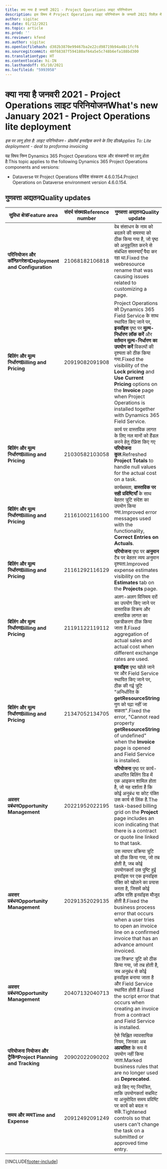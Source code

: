 ```yaml
---
title: क्या नया है जनवरी 2021 - Project Operations लाइट परिनियोजन
description: इस विषय में Project Operations लाइट परिनियोजन के जनवरी 2021 रिलीज़ में उपलब्ध गुणवत्ता अद्यतनों के बारे में जानकारी दी गई है.
author: sigitac
ms.date: 01/12/2021
ms.topic: article
ms.prod: ''
ms.reviewer: kfend
ms.author: sigitac
ms.openlocfilehash: d302b3870e99467ba2e22cd98719b94a48c1fcf6
ms.sourcegitcommit: 40f68387f594180af64a5e5c748b6efa188bd300
ms.translationtype: HT
ms.contentlocale: hi-IN
ms.lasthandoff: 05/10/2021
ms.locfileid: "5993958"
---
```

# <a name="whats-new-january-2021---project-operations-lite-deployment"></a><span data-ttu-id="1611c-103">क्या नया है जनवरी 2021 - Project Operations लाइट परिनियोजन</span><span class="sxs-lookup"><span data-stu-id="1611c-103">What's new January 2021 - Project Operations lite deployment</span></span>


<span data-ttu-id="1611c-104">_इस पर लागू होता है: लाइट परिनियोजन - प्रोफ़ॉर्मा इनवॉइस करने के लिए डील_</span><span class="sxs-lookup"><span data-stu-id="1611c-104">_Applies To: Lite deployment - deal to proforma invoicing_</span></span>

<span data-ttu-id="1611c-105">यह विषय निम्न Dynamics 365 Project Operations घटक और संस्करणों पर लागू होता है:</span><span class="sxs-lookup"><span data-stu-id="1611c-105">This topic applies to the following Dynamics 365 Project Operations components and versions:</span></span>

  - <span data-ttu-id="1611c-106">Dataverse पर Project Operations परिवेश संस्करण 4.6.0.154.</span><span class="sxs-lookup"><span data-stu-id="1611c-106">Project Operations on Dataverse environment version 4.6.0.154.</span></span>
  
## <a name="quality-updates"></a><span data-ttu-id="1611c-107">गुणवत्ता अद्यतन</span><span class="sxs-lookup"><span data-stu-id="1611c-107">Quality updates</span></span>

| <span data-ttu-id="1611c-108">**सुविधा क्षेत्र**</span><span class="sxs-lookup"><span data-stu-id="1611c-108">**Feature area**</span></span> | <span data-ttu-id="1611c-109">**संदर्भ संख्या**</span><span class="sxs-lookup"><span data-stu-id="1611c-109">**Reference number**</span></span> | <span data-ttu-id="1611c-110">**गुणवत्ता अद्यतन**</span><span class="sxs-lookup"><span data-stu-id="1611c-110">**Quality update**</span></span> |
| --- | --- | --- |
| <span data-ttu-id="1611c-111">**परिनियोजन और कॉन्फ़िगरेशन**</span><span class="sxs-lookup"><span data-stu-id="1611c-111">**Deployment and Configuration**</span></span> | <span data-ttu-id="1611c-112">2106818</span><span class="sxs-lookup"><span data-stu-id="1611c-112">2106818</span></span> | <span data-ttu-id="1611c-113">वेब संसाधन के नाम को बदलने की समस्या को ठीक किया गया है, जो पृष्ठ को अनुकूलित करने से संबंधित समस्याएँ पैदा कर रहा था.</span><span class="sxs-lookup"><span data-stu-id="1611c-113">Fixed the webresource rename that was causing issues related to customizing a page.</span></span> |
| <span data-ttu-id="1611c-114">**बिलिंग और मूल्य निर्धारण**</span><span class="sxs-lookup"><span data-stu-id="1611c-114">**Billing and Pricing**</span></span> | <span data-ttu-id="1611c-115">2091908</span><span class="sxs-lookup"><span data-stu-id="1611c-115">2091908</span></span> | <span data-ttu-id="1611c-116">Project Operations को Dynamics 365 Field Service के साथ स्थापित किए जाने पर, **इनवॉइस** पृष्ठ पर **मूल्य-निर्धारण लॉक करें** और **वर्तमान मूल्य-निर्धारण का उपयोग करें** विकल्पों की दृश्यता को ठीक किया गया.</span><span class="sxs-lookup"><span data-stu-id="1611c-116">Fixed the visibility of the **Lock pricing** and **Use Current Pricing** options on the **Invoice** page when Project Operations is installed together with Dynamics 365 Field Service.</span></span> |
| <span data-ttu-id="1611c-117">**बिलिंग और मूल्य निर्धारण**</span><span class="sxs-lookup"><span data-stu-id="1611c-117">**Billing and Pricing**</span></span> | <span data-ttu-id="1611c-118">2103058</span><span class="sxs-lookup"><span data-stu-id="1611c-118">2103058</span></span> | <span data-ttu-id="1611c-119">कार्य पर वास्तविक लागत के लिए नल मानों को हैंडल करने हेतु रीफ़्रेश किए गए **परियोजना कुल**.</span><span class="sxs-lookup"><span data-stu-id="1611c-119">Refreshed **Project Totals** to handle null values for the actual cost on a task.</span></span> |
| <span data-ttu-id="1611c-120">**बिलिंग और मूल्य निर्धारण**</span><span class="sxs-lookup"><span data-stu-id="1611c-120">**Billing and Pricing**</span></span> | <span data-ttu-id="1611c-121">2116100</span><span class="sxs-lookup"><span data-stu-id="1611c-121">2116100</span></span> | <span data-ttu-id="1611c-122">कार्यक्षमता, **वास्तविक पर सही प्रविष्टियाँ** के साथ बेहतर त्रुटि संदेश का उपयोग किया गया.</span><span class="sxs-lookup"><span data-stu-id="1611c-122">Improved error messages used with the functionality, **Correct Entries on Actuals**.</span></span> |
| <span data-ttu-id="1611c-123">**बिलिंग और मूल्य निर्धारण**</span><span class="sxs-lookup"><span data-stu-id="1611c-123">**Billing and Pricing**</span></span> | <span data-ttu-id="1611c-124">2116129</span><span class="sxs-lookup"><span data-stu-id="1611c-124">2116129</span></span> | <span data-ttu-id="1611c-125">**परियोजना** पृष्ठ पर **अनुमान** टैब पर बेहतर व्यय अनुमान दृश्यता.</span><span class="sxs-lookup"><span data-stu-id="1611c-125">Improved expense estimates visibility on the **Estimates** tab on the **Projects** page.</span></span> |
| <span data-ttu-id="1611c-126">**बिलिंग और मूल्य निर्धारण**</span><span class="sxs-lookup"><span data-stu-id="1611c-126">**Billing and Pricing**</span></span> | <span data-ttu-id="1611c-127">2119112</span><span class="sxs-lookup"><span data-stu-id="1611c-127">2119112</span></span> | <span data-ttu-id="1611c-128">अलग-अलग विनिमय दरों का उपयोग किए जाने पर वास्तविक विक्रय और वास्तविक लागत का एकत्रीकरण ठीक किया जाता है.</span><span class="sxs-lookup"><span data-stu-id="1611c-128">Fixed aggregation of actual sales and actual cost when different exchange rates are used.</span></span> |
| <span data-ttu-id="1611c-129">**बिलिंग और मूल्य निर्धारण**</span><span class="sxs-lookup"><span data-stu-id="1611c-129">**Billing and Pricing**</span></span> | <span data-ttu-id="1611c-130">2134705</span><span class="sxs-lookup"><span data-stu-id="1611c-130">2134705</span></span> | <span data-ttu-id="1611c-131">**इनवॉइस** पृष्ठ खोले जाने पर और Field Service स्थापित किए जाने पर, ठीक की गई त्रुटि "अनिर्धारित के **getResourceString** गुण को पढ़ा नहीं जा सकता".</span><span class="sxs-lookup"><span data-stu-id="1611c-131">Fixed the error, "Cannot read property **getResourceString** of undefined" when the **Invoice** page is opened and Field Service is installed.</span></span> |
| <span data-ttu-id="1611c-132">**अवसर प्रबंधन**</span><span class="sxs-lookup"><span data-stu-id="1611c-132">**Opportunity Management**</span></span> | <span data-ttu-id="1611c-133">2022195</span><span class="sxs-lookup"><span data-stu-id="1611c-133">2022195</span></span> | <span data-ttu-id="1611c-134">**परियोजना** पृष्ठ पर कार्य-आधारित बिलिंग ग्रिड में एक आइकन शामिल होता है, जो यह दर्शाता है कि कोई अनुबंध या कोट पंक्ति उस कार्य से लिंक है.</span><span class="sxs-lookup"><span data-stu-id="1611c-134">The task-based billing grid on the **Project** page includes an icon indicating that there is a contract or quote line linked to that task.</span></span> |
| <span data-ttu-id="1611c-135">**अवसर प्रबंधन**</span><span class="sxs-lookup"><span data-stu-id="1611c-135">**Opportunity Management**</span></span> | <span data-ttu-id="1611c-136">2029135</span><span class="sxs-lookup"><span data-stu-id="1611c-136">2029135</span></span> | <span data-ttu-id="1611c-137">उस व्यापार प्रक्रिया त्रुटि को ठीक किया गया, जो तब होती है, जब कोई उपयोगकर्ता उस पुष्टि हुई इनवॉइस पर एक इनवॉइस पंक्ति को खोलने का प्रयास करता है, जिसमें कोई अग्रिम राशि इनवॉइस मौजूद होती है.</span><span class="sxs-lookup"><span data-stu-id="1611c-137">Fixed the business process error that occurs when a user tries to open an invoice line on a confirmed invoice that has an advance amount invoiced.</span></span> |
| <span data-ttu-id="1611c-138">**अवसर प्रबंधन**</span><span class="sxs-lookup"><span data-stu-id="1611c-138">**Opportunity Management**</span></span> | <span data-ttu-id="1611c-139">2040713</span><span class="sxs-lookup"><span data-stu-id="1611c-139">2040713</span></span> | <span data-ttu-id="1611c-140">उस स्क्रिप्ट त्रुटि को ठीक किया गया, जो तब होती है, जब अनुबंध से कोई इनवॉइस बनाया जाता है और Field Service स्थापित होती है.</span><span class="sxs-lookup"><span data-stu-id="1611c-140">Fixed the script error that occurs when creating an invoice from a contract and Field Service is installed.</span></span> |
| <span data-ttu-id="1611c-141">**परियोजना नियोजन और ट्रैकिंग**</span><span class="sxs-lookup"><span data-stu-id="1611c-141">**Project Planning and Tracking**</span></span> | <span data-ttu-id="1611c-142">2090202</span><span class="sxs-lookup"><span data-stu-id="1611c-142">2090202</span></span> | <span data-ttu-id="1611c-143">ऐसे चिह्नित व्यावसायिक नियम, जिनका अब **अप्रचलित** के रूप में उपयोग नहीं किया जाता.</span><span class="sxs-lookup"><span data-stu-id="1611c-143">Marked business rules that are no longer used as **Deprecated**.</span></span> |
| <span data-ttu-id="1611c-144">**समय और व्यय**</span><span class="sxs-lookup"><span data-stu-id="1611c-144">**Time and Expense**</span></span> | <span data-ttu-id="1611c-145">2091249</span><span class="sxs-lookup"><span data-stu-id="1611c-145">2091249</span></span> | <span data-ttu-id="1611c-146">कड़े किए गए नियंत्रित, ताकि उपयोगकर्ता सबमिट या अनुमोदित समय प्रविष्टि पर कार्य को बदल न सकें.</span><span class="sxs-lookup"><span data-stu-id="1611c-146">Tightened controls so that users can't change the task on a submitted or approved time entry.</span></span> |


[!INCLUDE[footer-include](../../includes/footer-banner.md)]